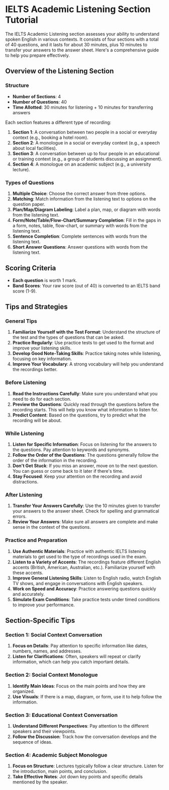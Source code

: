 IELTS Academic Listening Section Tutorial
=========================================

The IELTS Academic Listening section assesses your ability to understand spoken English in various contexts. It consists of four sections with a total of 40 questions, and it lasts for about 30 minutes, plus 10 minutes to transfer your answers to the answer sheet. Here's a comprehensive guide to help you prepare effectively.

Overview of the Listening Section
---------------------------------

### Structure

-   **Number of Sections**: 4
-   **Number of Questions**: 40
-   **Time Allotted**: 30 minutes for listening + 10 minutes for transferring answers

Each section features a different type of recording:

1.  **Section 1**: A conversation between two people in a social or everyday context (e.g., booking a hotel room).
2.  **Section 2**: A monologue in a social or everyday context (e.g., a speech about local facilities).
3.  **Section 3**: A conversation between up to four people in an educational or training context (e.g., a group of students discussing an assignment).
4.  **Section 4**: A monologue on an academic subject (e.g., a university lecture).

### Types of Questions

1.  **Multiple Choice**: Choose the correct answer from three options.
2.  **Matching**: Match information from the listening text to options on the question paper.
3.  **Plan/Map/Diagram Labeling**: Label a plan, map, or diagram with words from the listening text.
4.  **Form/Note/Table/Flow-Chart/Summary Completion**: Fill in the gaps in a form, notes, table, flow-chart, or summary with words from the listening text.
5.  **Sentence Completion**: Complete sentences with words from the listening text.
6.  **Short Answer Questions**: Answer questions with words from the listening text.

Scoring Criteria
----------------

-   **Each question** is worth 1 mark.
-   **Band Scores**: Your raw score (out of 40) is converted to an IELTS band score (1-9).

Tips and Strategies
-------------------

### General Tips

1.  **Familiarize Yourself with the Test Format**: Understand the structure of the test and the types of questions that can be asked.
2.  **Practice Regularly**: Use practice tests to get used to the format and improve your listening skills.
3.  **Develop Good Note-Taking Skills**: Practice taking notes while listening, focusing on key information.
4.  **Improve Your Vocabulary**: A strong vocabulary will help you understand the recordings better.

### Before Listening

1.  **Read the Instructions Carefully**: Make sure you understand what you need to do for each section.
2.  **Preview the Questions**: Quickly read through the questions before the recording starts. This will help you know what information to listen for.
3.  **Predict Content**: Based on the questions, try to predict what the recording will be about.

### While Listening

1.  **Listen for Specific Information**: Focus on listening for the answers to the questions. Pay attention to keywords and synonyms.
2.  **Follow the Order of the Questions**: The questions generally follow the order of the information in the recording.
3.  **Don't Get Stuck**: If you miss an answer, move on to the next question. You can guess or come back to it later if there's time.
4.  **Stay Focused**: Keep your attention on the recording and avoid distractions.

### After Listening

1.  **Transfer Your Answers Carefully**: Use the 10 minutes given to transfer your answers to the answer sheet. Check for spelling and grammatical errors.
2.  **Review Your Answers**: Make sure all answers are complete and make sense in the context of the questions.

### Practice and Preparation

1.  **Use Authentic Materials**: Practice with authentic IELTS listening materials to get used to the type of recordings used in the exam.
2.  **Listen to a Variety of Accents**: The recordings feature different English accents (British, American, Australian, etc.). Familiarize yourself with these accents.
3.  **Improve General Listening Skills**: Listen to English radio, watch English TV shows, and engage in conversations with English speakers.
4.  **Work on Speed and Accuracy**: Practice answering questions quickly and accurately.
5.  **Simulate Exam Conditions**: Take practice tests under timed conditions to improve your performance.

Section-Specific Tips
---------------------

### Section 1: Social Context Conversation

1.  **Focus on Details**: Pay attention to specific information like dates, numbers, names, and addresses.
2.  **Listen for Clarifications**: Often, speakers will repeat or clarify information, which can help you catch important details.

### Section 2: Social Context Monologue

1.  **Identify Main Ideas**: Focus on the main points and how they are organized.
2.  **Use Visuals**: If there is a map, diagram, or form, use it to help follow the information.

### Section 3: Educational Context Conversation

1.  **Understand Different Perspectives**: Pay attention to the different speakers and their viewpoints.
2.  **Follow the Discussion**: Track how the conversation develops and the sequence of ideas.

### Section 4: Academic Subject Monologue

1.  **Focus on Structure**: Lectures typically follow a clear structure. Listen for the introduction, main points, and conclusion.
2.  **Take Effective Notes**: Jot down key points and specific details mentioned by the speaker.
